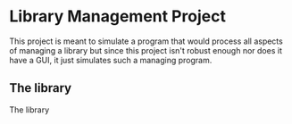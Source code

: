 # Library Management Project

This project is meant to simulate a program that would process all aspects of managing a library but since this project isn't robust enough nor does it have a GUI, it just simulates such
a managing program.

## The library

The library 